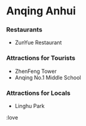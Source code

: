 # Anqing Anhui

### Restaurants

- ZunYue Restaurant

### Attractions for Tourists

- ZhenFeng Tower
- Anqing No.1 Middle School

### Attractions for Locals

- Linghu Park

:love

